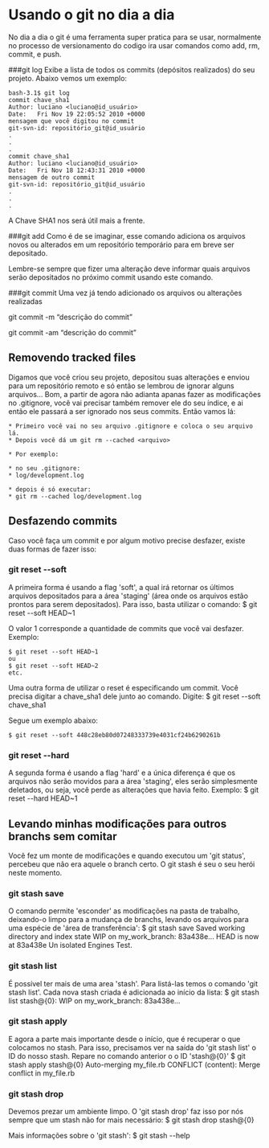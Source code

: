 # Usando o git no dia a dia

No dia a dia o git é uma ferramenta super pratica para se usar, normalmente no processo de versionamento do codigo ira usar comandos como add, rm, commit, e push.

###git log
Exibe a lista de todos os commits (depósitos realizados)  do seu projeto. Abaixo vemos um exemplo:

    bash-3.1$ git log
    commit chave_sha1
    Author: luciano <luciano@id_usuário>
    Date:   Fri Nov 19 22:05:52 2010 +0000
    mensagem que você digitou no commit
    git-svn-id: repositório_git@id_usuário
    .
    .
    .
    commit chave_sha1
    Author: luciano <luciano@id_usuário>
    Date:   Fri Nov 18 12:43:31 2010 +0000
    mensagem de outro commit
    git-svn-id: repositório_git@id_usuário
    .
    .
    .

A Chave SHA1 nos será útil mais a frente.

###git add
Como é de se imaginar, esse comando adiciona os arquivos novos ou alterados em um repositório temporário para em breve ser depositado. 

Lembre-se sempre que fizer uma alteração deve informar quais arquivos serão depositados no próximo commit usando este comando.

###git commit
Uma vez já tendo adicionado os arquivos ou alterações realizadas

git commit -m “descrição do commit”

git commit -am “descrição do commit”

## Removendo tracked files

Digamos que você criou seu projeto, depositou suas alterações e enviou para um repositório remoto e só então se lembrou de 
ignorar alguns arquivos... Bom, a partir de agora não adianta apanas fazer as modificações no .gitignore, você vai precisar também 
remover ele do seu índice, e ai então ele passará a ser ignorado nos seus commits. Então vamos lá:

    * Primeiro você vai no seu arquivo .gitignore e coloca o seu arquivo lá.
    * Depois você dá um git rm --cached <arquivo>

    * Por exemplo:

    * no seu .gitignore:
    * log/development.log

    * depois é só executar:
    * git rm --cached log/development.log

## Desfazendo commits

Caso você faça um commit e por algum motivo precise desfazer, existe duas formas de fazer isso:

### git reset --soft

A primeira forma é usando a flag 'soft', a qual irá retornar os últimos arquivos depositados para a área 'staging' (área onde os arquivos estão prontos para serem depositados).
Para isso, basta utilizar o comando:
    $ git reset --soft HEAD~1

O valor 1 corresponde a quantidade de commits que você vai desfazer. Exemplo:

    $ git reset --soft HEAD~1
    ou
    $ git reset --soft HEAD~2
    etc.

Uma outra forma de utilizar o reset é especificando um commit. Você precisa digitar a chave_sha1 dele junto ao comando.
Digite:
    $ git reset --soft chave_sha1

Segue um exemplo abaixo:

    $ git reset --soft 448c28eb80d07248333739e4031cf24b6290261b

### git reset --hard

A segunda forma é usando a flag 'hard' e a única diferença é que os arquivos não serão movidos para a área 'staging', eles serão simplesmente deletados, ou seja, você perde as alterações que havia feito.
Exemplo:
    $ git reset --hard HEAD~1

## Levando minhas modificações para outros branchs sem comitar

Você fez um monte de modificações e quando executou um 'git status', percebeu
que não era aquele o branch certo. O git stash é seu o seu herói neste momento.

### git stash save

O comando permite 'esconder' as modificações na pasta de trabalho, deixando-o
limpo para a mudança de branchs, levando os arquivos para uma espécie de 'área
de transferência':
    $ git stash save
    Saved working directory and index state WIP on my_work_branch: 83a438e...
    HEAD is now at 83a438e Un isolated Engines Test.

### git stash list

É possível ter mais de uma area 'stash'. Para listá-las temos o comando 'git
stash list'. Cada nova stash criada é adicionada ao início da lista:
    $ git stash list
    stash@{0}: WIP on my_work_branch: 83a438e...

### git stash apply

E agora a parte mais importante desde o início, que é recuperar o que colocamos
no stash.  Para isso, precisamos ver na saída do 'git stash list' o ID do nosso
stash. Repare no comando anterior o o ID 'stash@{0}'
    $ git stash apply stash@{0}
    Auto-merging my_file.rb
    CONFLICT (content): Merge conflict in my_file.rb

### git stash drop

Devemos prezar um ambiente limpo. O 'git stash drop' faz isso por nós sempre que
um stash não for mais necessário:
    $ git stash drop stash@{0}

Mais informações sobre o 'git stash':
    $ git stash --help
